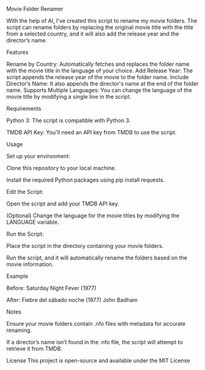 Movie Folder Renamer

With the help of AI, I've created this script to rename my movie folders. 
The script can rename folders by replacing the original movie title with the title from a selected country, and it will also add the release year and the director’s name.

Features

Rename by Country: Automatically fetches and replaces the folder name with the movie title in the language of your choice.
Add Release Year: The script appends the release year of the movie to the folder name.
Include Director’s Name: It also appends the director's name at the end of the folder name.
Supports Multiple Languages: You can change the language of the movie title by modifying a single line in the script.

Requirements

Python 3: The script is compatible with Python 3.

TMDB API Key: You'll need an API key from TMDB to use the script.

Usage

Set up your environment:

Clone this repository to your local machine.

Install the required Python packages using pip install requests.


Edit the Script:

Open the script and add your TMDB API key.

(Optional) Change the language for the movie titles by modifying the LANGUAGE variable.

Run the Script:

Place the script in the directory containing your movie folders.

Run the script, and it will automatically rename the folders based on the movie information.

Example

Before: Saturday Night Fever (1977)

After: Fiebre del sábado noche (1977) John Badham

Notes

Ensure your movie folders contain .nfo files with metadata for accurate renaming.

If a director’s name isn’t found in the .nfo file, the script will attempt to retrieve it from TMDB.

License
This project is open-source and available under the MIT License
